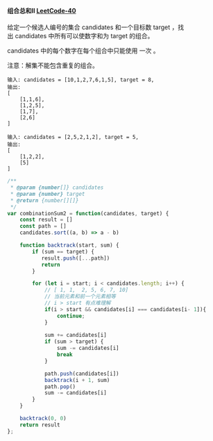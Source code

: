 #### 组合总和II [LeetCode-40](https://leetcode.cn/problems/combination-sum-ii/)
给定一个候选人编号的集合 candidates 和一个目标数 target ，找出 candidates 中所有可以使数字和为 target 的组合。

candidates 中的每个数字在每个组合中只能使用 一次 。

注意：解集不能包含重复的组合。 

```
输入: candidates = [10,1,2,7,6,1,5], target = 8,
输出:
[
    [1,1,6],
    [1,2,5],
    [1,7],
    [2,6]
]
```

```
输入: candidates = [2,5,2,1,2], target = 5,
输出:
[
    [1,2,2],
    [5]
]
```

```js
/**
 * @param {number[]} candidates
 * @param {number} target
 * @return {number[][]}
 */
var combinationSum2 = function(candidates, target) {
    const result = []
    const path = []
    candidates.sort((a, b) => a - b)

    function backtrack(start, sum) {
        if (sum == target) {
           result.push([...path])
           return
        }

        for (let i = start; i < candidates.length; i++) {
            // [ 1, 1,  2, 5, 6, 7, 10]
            // 当前元素和前一个元素相等 
            // i > start 有点难理解
            if(i > start && candidates[i] === candidates[i- 1]){
                continue;
            }
               
            sum += candidates[i]
            if (sum > target) {
                sum -= candidates[i]
                break
            }

            path.push(candidates[i])
            backtrack(i + 1, sum)
            path.pop()
            sum -= candidates[i]
        }
    }

    backtrack(0, 0)
    return result
};
```